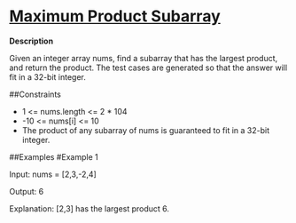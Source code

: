 # [Maximum Product Subarray](https://leetcode.com/problems/maximum-product-subarray/)


**Description**

Given an integer array nums, find a subarray that has the largest product, and return the product. The test cases are generated so that the answer will fit in a 32-bit integer.


##Constraints

- 1 <= nums.length <= 2 * 104
- -10 <= nums[i] <= 10
- The product of any subarray of nums is guaranteed to fit in a 32-bit integer.


##Examples
#Example 1

Input: nums = [2,3,-2,4]

Output: 6

Explanation: [2,3] has the largest product 6.



